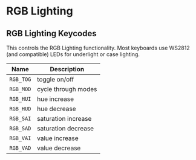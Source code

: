 # RGB Lighting

<!-- FIXME: Describe how to use RGB Lighting here. -->

## RGB Lighting Keycodes

This controls the RGB Lighting functionality. Most keyboards use WS2812 (and compatible) LEDs for underlight or case lighting.

|Name|Description|
|----|-----------|
|`RGB_TOG`|toggle on/off|
|`RGB_MOD`|cycle through modes|
|`RGB_HUI`|hue increase|
|`RGB_HUD`|hue decrease|
|`RGB_SAI`|saturation increase|
|`RGB_SAD`|saturation decrease|
|`RGB_VAI`|value increase|
|`RGB_VAD`|value decrease|

